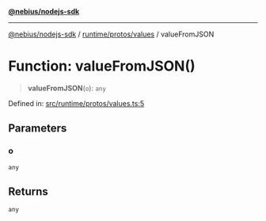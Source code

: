 [**@nebius/nodejs-sdk**](../../../../README.md)

***

[@nebius/nodejs-sdk](../../../../README.md) / [runtime/protos/values](../README.md) / valueFromJSON

# Function: valueFromJSON()

> **valueFromJSON**(`o`): `any`

Defined in: [src/runtime/protos/values.ts:5](https://github.com/nebius/nodejs-sdk/blob/2ec552fb564ad8fdbf78c4eb6e73ce9101501e8a/src/runtime/protos/values.ts#L5)

## Parameters

### o

`any`

## Returns

`any`
